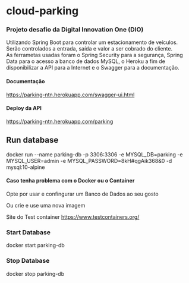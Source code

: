 # cloud-parking
### Projeto desafio da Digital Innovation One (DIO)


Utilizando Spring Boot para controlar um estacionamento de veículos. Serão controlados a entrada, saída e valor a ser cobrado do cliente.  
As ferrametas usadas foram  o Spring Security  para a segurança, Spring Data para o acesso a banco de dados MySQL, o Heroku a fim de disponibilizar a API para a Internet e o Swagger para a documentação.

#### Documentação
https://parking-ntn.herokuapp.com/swagger-ui.html

#### Deploy da API
https://parking-ntn.herokuapp.com/parking


## Run database                                                                                                    
docker run --name parking-db -p 3306:3306 -e MYSQL_DB=parking -e MYSQL_USER=admin -e MYSQL_PASSWORD=8kH#qgAik368&0 -d mysql:10-alpine

#### Caso tenha problema com o Docker ou o Container

Opte por usar e confingurar um Banco de Dados ao seu gosto

Ou crie e use uma nova imagem

Site do Test container https://www.testcontainers.org/

### Start Database
docker start parking-db

### Stop Database
docker stop parking-db



